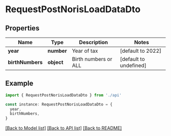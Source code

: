 # RequestPostNorisLoadDataDto

## Properties

| Name             | Type       | Description          | Notes                  |
| ---------------- | ---------- | -------------------- | ---------------------- |
| **year**         | **number** | Year of tax          | [default to 2022]      |
| **birthNumbers** | **object** | Birth numbers or ALL | [default to undefined] |

## Example

```typescript
import { RequestPostNorisLoadDataDto } from './api'

const instance: RequestPostNorisLoadDataDto = {
  year,
  birthNumbers,
}
```

[[Back to Model list]](../README.md#documentation-for-models) [[Back to API list]](../README.md#documentation-for-api-endpoints) [[Back to README]](../README.md)
